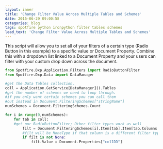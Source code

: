 ```yaml
---
layout: inner
title: 'Change Filter Value Across Multiple Tables and Schemes'
date: 2015-06-29 09:00:58
categories: blog
tags: spotfire python ironpython filter tables schemes
lead_text: 'Change Filter Value Across Multiple Tables and Schemes'
---
```


This script will allow you to set all of your filters of a certain type (Radio Button in this example) to a specific value or Document Property. Combine this with a dropdown list linked to a Document Property and your users can filter with your custom drop down across the document.

```python
from Spotfire.Dxp.Application.Filters import RadioButtonFilter
from Spotfire.Dxp.Data import DataManager

#get the Data Tables collection.
coll = Application.GetService[DataManager]().Tables
#get the number of schemes we need to loop through.
#if you only want certain schemes you can call them
#out instead in Document.FilteringSchemes["stringName"]
numSchemes = Document.FilteringSchemes.Count

for i in range(0,numSchemes):
    for tab in coll:
    #get our RadioButtonFilter; Other filter types work as well
        filt = Document.FilteringSchemes[i].Item[tab].Item[tab.Columns.Item["col1"]].As[RadioButtonFilter]()
        #filt will be NoneType if that column is a different filter type
        if filt is not None:
            filt.Value = Document.Properties["col1DD"]
```

